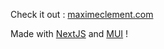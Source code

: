 Check it out : [maximeclement.com][max]

Made with [NextJS][next] and [MUI][mui] !

[max]: https://www.maximeclement.com
[next]: https://nextjs.org/
[mui]: https://mui.com/